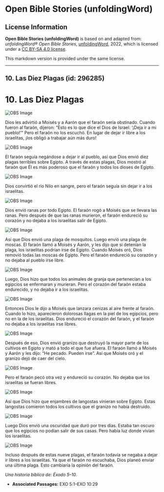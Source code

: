 # Open Bible Stories (unfoldingWord)

## License Information

**Open Bible Stories (unfoldingWord)** is based on and adapted from: _unfoldingWord® Open Bible Stories_, [unfoldingWord](https://unfoldingword.org/utw), 2022, which is licensed under a [CC BY-SA 4.0 license](https://creativecommons.org/licenses/by-sa/4.0/legalcode.en).

This markdown version is provided under the same license.



--------------------------------

## 10. Las Diez Plagas (id: 296285)

10\. Las Diez Plagas
====================

![OBS Image](https://cdn.door43.org/obs/jpg/360px/obs-en-10-01.jpg)

Dios les advirtió a Moisés y a Aarón que el faraón sería obstinado. Cuando fueron al faraón, dijeron: “Esto es lo que dice el Dios de Israel: ‘¡Deja ir a mi pueblo!’” Pero el faraón no los escuchó. En lugar de dejar ir libre a los israelitas, ¡los obligó a trabajar aún más duro!

![OBS Image](https://cdn.door43.org/obs/jpg/360px/obs-en-10-02.jpg)

El faraón seguía negándose a dejar ir al pueblo, así que Dios envió diez plagas terribles sobre Egipto. A través de estas plagas, Dios mostró al faraón que Él es más poderoso que el faraón y todos los dioses de Egipto.

![OBS Image](https://cdn.door43.org/obs/jpg/360px/obs-en-10-03.jpg)

Dios convirtió el río Nilo en sangre, pero el faraón seguía sin dejar ir a los israelitas.

![OBS Image](https://cdn.door43.org/obs/jpg/360px/obs-en-10-04.jpg)

Dios envió ranas por todo Egipto. El faraón rogó a Moisés que se llevara las ranas. Pero después de que las ranas murieron, el faraón endureció su corazón y no dejaba a los israelitas salir de Egipto.

![OBS Image](https://cdn.door43.org/obs/jpg/360px/obs-en-10-05.jpg)

Así que Dios envió una plaga de mosquitos. Luego envió una plaga de moscas. El faraón llamó a Moisés y Aarón, y les dijo que si detenían la plaga, los israelitas podrían irse de Egipto. Cuando Moisés oró, Dios removió todas las moscas de Egipto. Pero el faraón endureció su corazón y no dejaba al pueblo irse libre.

![OBS Image](https://cdn.door43.org/obs/jpg/360px/obs-en-10-06.jpg)

Luego, Dios hizo que todos los animales de granja que pertenecían a los egipcios se enfermaran y murieran. Pero el corazón del faraón estaba endurecido, y no dejaba ir a los israelitas.

![OBS Image](https://cdn.door43.org/obs/jpg/360px/obs-en-10-07.jpg)

Entonces Dios le dijo a Moisés que lanzara cenizas al aire frente al faraón. Cuando lo hizo, aparecieron dolorosas llagas en la piel de los egipcios, pero no en la de los israelitas. Dios endureció el corazón del faraón, y el faraón no dejaba a los israelitas irse libres.

![OBS Image](https://cdn.door43.org/obs/jpg/360px/obs-en-10-08.jpg)

Después de eso, Dios envió granizo que destruyó la mayor parte de los cultivos en Egipto y mató a todo el que fue afuera. El faraón llamó a Moisés y Aarón y les dijo: “He pecado. Pueden irse”. Así que Moisés oró y el granizo dejó de caer del cielo.

![OBS Image](https://cdn.door43.org/obs/jpg/360px/obs-en-10-09.jpg)

Pero el faraón pecó otra vez y endureció su corazón. No dejaba que los israelitas se fueran libres.

![OBS Image](https://cdn.door43.org/obs/jpg/360px/obs-en-10-10.jpg)

Así que Dios hizo que enjambres de langostas vinieran sobre Egipto. Estas langostas comieron todos los cultivos que el granizo no había destruido.

![OBS Image](https://cdn.door43.org/obs/jpg/360px/obs-en-10-11.jpg)

Luego Dios envió una oscuridad que duró por tres días. Estaba tan oscuro que los egipcios no podían salir de sus casas. Pero había luz donde vivían los israelitas.

![OBS Image](https://cdn.door43.org/obs/jpg/360px/obs-en-10-12.jpg)

Incluso después de estas nueve plagas, el faraón todavía se negaba a dejar ir libres a los israelitas. Ya que el faraón no escuchaba, Dios planeó enviar una última plaga. Esto cambiaría la opinión del faraón.

*Una historia bíblica de: Éxodo 5–10\.*

* **Associated Passages:** EXO 5:1–EXO 10:29

